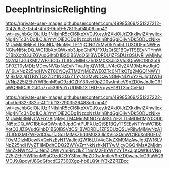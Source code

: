 # DeepIntrinsicRelighting

https://private-user-images.githubusercontent.com/49985369/251227212-0f42c6c2-15b4-4fd3-9bb9-5781f5a04b06.mp4?jwt=eyJhbGciOiJIUzI1NiIsInR5cCI6IkpXVCJ9.eyJrZXkiOiJrZXkxIiwiZXhwIjoxNjg4NTc3NDc1LCJuYmYiOjE2ODg1NzcxNzUsInBhdGgiOiIvNDk5ODUzNjkvMjUxMjI3MjEyLTBmNDJjNmMyLTE1YjQtNGZkMy05YmI5LTU3ODFmNWEwNGIwNi5tcDQ_WC1BbXotQWxnb3JpdGhtPUFXUzQtSE1BQy1TSEEyNTYmWC1BbXotQ3JlZGVudGlhbD1BS0lBSVdOSllBWDRDU1ZFSDUzQSUyRjIwMjMwNzA1JTJGdXMtZWFzdC0xJTJGczMlMkZhd3M0X3JlcXVlc3QmWC1BbXotRGF0ZT0yMDIzMDcwNVQxNzEyNTVaJlgtQW16LUV4cGlyZXM9MzAwJlgtQW16LVNpZ25hdHVyZT00YjQyZTM2YjM0ZWE0ZTc0NTlkOTg2MGQ1NWY1MjRkM2JjOTBlYTQ2ZDY1NGQxZTYyNGMyNDQwNGMyNDYxYzFiJlgtQW16LVNpZ25lZEhlYWRlcnM9aG9zdCZhY3Rvcl9pZD0wJmtleV9pZD0wJnJlcG9faWQ9MCJ9.GJGa7xc536PuYixUUM51XTHU-7rqyvH1B1T3imCvFk0

https://private-user-images.githubusercontent.com/49985369/251227222-abc0c632-382c-4ff1-bf13-2903526488c6.mp4?jwt=eyJhbGciOiJIUzI1NiIsInR5cCI6IkpXVCJ9.eyJrZXkiOiJrZXkxIiwiZXhwIjoxNjg4NTc3NDc1LCJuYmYiOjE2ODg1NzcxNzUsInBhdGgiOiIvNDk5ODUzNjkvMjUxMjI3MjIyLWFiYzBjNjMyLTM4MmMtNGZmMS1iZjEzLTI5MDM1MjY0ODhjNi5tcDQ_WC1BbXotQWxnb3JpdGhtPUFXUzQtSE1BQy1TSEEyNTYmWC1BbXotQ3JlZGVudGlhbD1BS0lBSVdOSllBWDRDU1ZFSDUzQSUyRjIwMjMwNzA1JTJGdXMtZWFzdC0xJTJGczMlMkZhd3M0X3JlcXVlc3QmWC1BbXotRGF0ZT0yMDIzMDcwNVQxNzEyNTVaJlgtQW16LUV4cGlyZXM9MzAwJlgtQW16LVNpZ25hdHVyZT1jMDdhODQ2ZWYyZmNkNzhkNTYwMjcyOGQ4MzA2MjdmNmZkNWY4ZTJlNmZjOWIyYmRjNzlkZTNmM2FhYWY2YTAxJlgtQW16LVNpZ25lZEhlYWRlcnM9aG9zdCZhY3Rvcl9pZD0wJmtleV9pZD0wJnJlcG9faWQ9MCJ9.QpdyfJ8GdGfbcdE27300Xgz-hb8LQ9tIIY3kZZRZBcc
